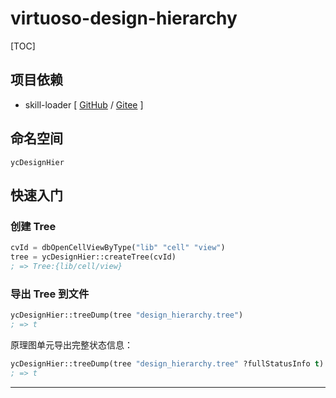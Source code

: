 # virtuoso-design-hierarchy

[TOC]

## 项目依赖

+ skill-loader [ [GitHub](https://github.com/yeungchie/skill-loader "https://github.com/yeungchie/skill-loader") / [Gitee](https://gitee.com/yeungchie/skill-loader "https://gitee.com/yeungchie/skill-loader") ]

## 命名空间

`ycDesignHier`

## 快速入门

### 创建 Tree

```lisp
cvId = dbOpenCellViewByType("lib" "cell" "view")
tree = ycDesignHier::createTree(cvId)
; => Tree:{lib/cell/view}
```

### 导出 Tree 到文件

```lisp
ycDesignHier::treeDump(tree "design_hierarchy.tree")
; => t
```

原理图单元导出完整状态信息：

```lisp
ycDesignHier::treeDump(tree "design_hierarchy.tree" ?fullStatusInfo t)
; => t
```

---
